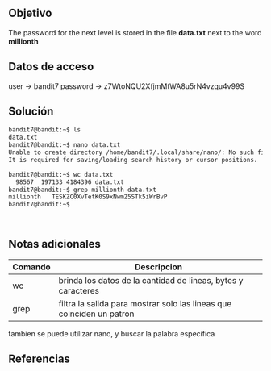 ## Objetivo
The password for the next level is stored in the file **data.txt** next to the word **millionth**

## Datos de acceso
user -> bandit7
password -> z7WtoNQU2XfjmMtWA8u5rN4vzqu4v99S

## Solución
``` bash
bandit7@bandit:~$ ls
data.txt
bandit7@bandit:~$ nano data.txt
Unable to create directory /home/bandit7/.local/share/nano/: No such file or directory
It is required for saving/loading search history or cursor positions.

bandit7@bandit:~$ wc data.txt
  98567  197133 4184396 data.txt
bandit7@bandit:~$ grep millionth data.txt
millionth	TESKZC0XvTetK0S9xNwm25STk5iWrBvP
bandit7@bandit:~$ 

  

```
## Notas adicionales
|Comando | Descripcion |
|------------ | ------------|
|wc | brinda los datos de la cantidad de lineas, bytes y caracteres|
|grep| filtra la salida para mostrar solo las lineas que coinciden un patron|

tambien se puede utilizar nano, y buscar la palabra especifica

## Referencias